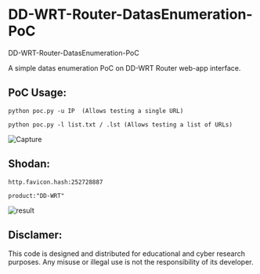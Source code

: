 # DD-WRT-Router-DatasEnumeration-PoC
DD-WRT-Router-DatasEnumeration-PoC

A simple datas enumeration PoC on DD-WRT Router web-app interface.

## PoC Usage:

    python poc.py -u IP  (Allows testing a single URL)

    python poc.py -l list.txt / .lst (Allows testing a list of URLs)
    
![Capture](https://github.com/user-attachments/assets/308ee45f-c024-4bd0-b30e-ca64d63e460e)

## Shodan:

    http.favicon.hash:252728887

    product:"DD-WRT"
    
![result](https://github.com/user-attachments/assets/585444d8-72ff-455b-9336-2696c02b41f5)

## Disclamer:
This code is designed and distributed for educational and cyber research purposes. Any misuse or illegal use is not the responsibility of its developer.
